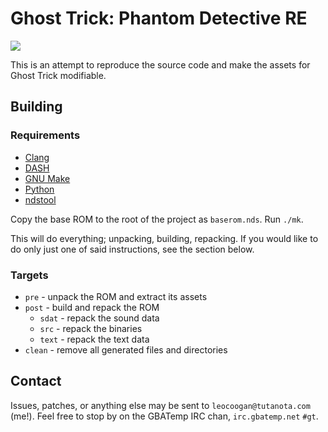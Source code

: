 # Ghost Trick: Phantom Detective RE
<a href="https://kiwiirc.com/client/irc.gbatemp.net/?nick=user%7C?#gt" alt="GBATemp #gt"><img src="https://img.shields.io/badge/irc.GBATemp.net-%23gt-brightgreen.svg"></a>

This is an attempt to reproduce the source code and make the assets for Ghost
Trick modifiable.

## Building
### Requirements
* [Clang](https://clang.llvm.org)
* [DASH](http://gondor.apana.org.au/~herbert/dash)
* [GNU Make](https://www.gnu.org/software/make)
* [Python](https://www.python.org)
* [ndstool](https://github.com/devkitPro/ndstool)

Copy the base ROM to the root of the project as `baserom.nds`.
Run `./mk`.

This will do everything; unpacking, building, repacking. If you would like to
do only just one of said instructions, see the section below.

### Targets
* `pre` - unpack the ROM and extract its assets
* `post` - build and repack the ROM
	* `sdat` - repack the sound data
	* `src` - repack the binaries
	* `text` - repack the text data
* `clean` - remove all generated files and directories

## Contact
Issues, patches, or anything else may be sent to `leocoogan@tutanota.com` (me!).
Feel free to stop by on the GBATemp IRC chan, `irc.gbatemp.net` `#gt`.
